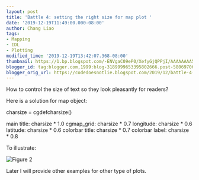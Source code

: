 ```yaml
---
layout: post
title: 'Battle 4: setting the right size for map plot '
date: '2019-12-19T11:49:00.000-08:00'
author: Chang Liao
tags:
- Mapping
- IDL
- Plotting
modified_time: '2019-12-19T13:42:07.368-08:00'
thumbnail: https://1.bp.blogspot.com/-ENVgaC09eP0/XefyGjQPPjI/AAAAAAAA5wE/9ld635BzLcg0GCTXpoIMZy_uARNNkDnpACLcBGAsYHQ/s72-c/dem.jpg
blogger_id: tag:blogger.com,1999:blog-3189999653395802666.post-5806970622190074727
blogger_orig_url: https://codedoesnotlie.blogspot.com/2019/12/battle-4-setting-right-size-for-map-plot.html
---
```


How to control the size of text so they look pleasantly for readers?

Here is a solution for map object:

charsize = cgdefcharsize()

main title: charsize  * 1.0
cgmap_grid: charsize  * 0.7
longitude: charsize  * 0.6
latitude: charsize  * 0.6
colorbar title: charsize  * 0.7
colorbar label: charsize  * 0.8

To illustrate:



![Figure 2](https://github.com/changliao/technology/blob/main/_figures/idl/dem.png?raw=true)


Later I will provide other examples for other type of plots. 